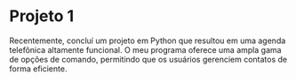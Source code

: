 # Projeto 1
Recentemente, concluí um projeto em Python que resultou em uma agenda telefônica altamente funcional. O meu programa oferece uma ampla gama de opções de comando, permitindo que os usuários gerenciem contatos de forma eficiente. 
